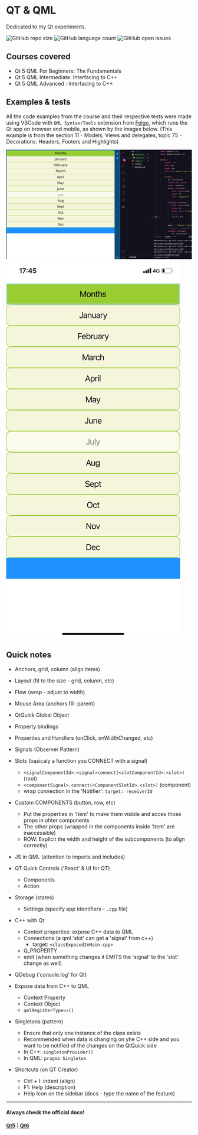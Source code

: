 # QT & QML
Dedicated to my Qt experiments.

![GitHub repo size](https://img.shields.io/github/repo-size/jvoliveirag/QT)
![GitHub language count](https://img.shields.io/github/languages/count/jvoliveirag/QT)
![GitHub open issues](https://img.shields.io/github/issues/jvoliveirag/QT)

 Courses covered
---
  - Qt 5 QML For Beginners: The Fundamentals
  - Qt 5 QML Intermediate: Interfacing to C++
  - Qt 5 QML Advanced : Interfacing to C++

 Examples & tests
---
  All the code examples from the course and their respective tests were made using VSCode with ``QML Syntax/Tools`` extension from <a href='https://www.bing.com/videos/riverview/relatedvideo?q=qt%20config%20in%20vscode&mid=6DC9A7FC9B5ED849A9F86DC9A7FC9B5ED849A9F8&ajaxhist=0'>Felgo</a>, which runs the Qt app on browser and mobile, as shown by the images below. (This example is from the section 11 - Models, Views and delegates, topic 75 - Decorations: Headers, Footers and Highlights)

  <img src="./images/qt-app-web.png">

  <img src="./images/qt-app-mobile.jpeg">

 Quick notes
---

- Anchors, grid, column (align items)
- Layout (fit to the size - grid, colunm, etc)
- Flow (wrap - adjust to width)

- Mouse Area (anchors.fill: parent)
- QtQuick Global Object
- Property bindings
- Properties and Handlers (onClick, onWidthChanged, etc)

- Signals (Observer Pattern)
- Slots (basicaly a function you CONNECT with a signal)

  - ``<signalComponentId>.<signal>connect(<slotComponentId>.<slot>)`` (root)
  - ``<componentSignal>.connect(<ComponentSlotId>.<slot>)`` (component)
  - wrap connection in the 'Notifier': ``target: receiverId``

- Custom COMPONENTS (button, row, etc)
  - Put the properties in 'Item' to make them visible and acces those props in ohter components 
  - The other props (wrapped in the components inside 'Item' are inaccessible)
  - ROW: Explicit the width and height of the subcomponents (to align correctly)

- JS in QML (attention to imports and includes)

- QT Quick Controls ('React' & UI for QT)
  - Components
  - Action

- Storage (states)
  - Settings (specify app identifiers - ``.cpp`` file)

- C++ with Qt
  - Context properties: expose C++ data to QML
  - Connections (a qml 'slot' can get a 'signal' from c++)
    - target: `<classExposedInMain.cpp>`
  - Q_PROPERTY
  - emit (when something changes it EMITS the 'signal' to the 'slot' change as well)

- QDebug ('console.log' for Qt)

- Expose data from C++ to QML
  - Context Property
  - Context Object
  - `qmlRegisterType<>()`

- Singletons (pattern)
  - Ensure that only one instance of the class exists
  - Recommended when data is changing on yhe C++ side and you want to be notified of the changes on the QtQuick side
  - In C++: `singletonProvider()`
  - In QML: `pragma Singleton`

- Shortcuts (on QT Creator)
  - Ctrl + I: indent (align)
  - F1: Help (description)
  - Help Icon on the sidebar (docs - type the name of the feature)

---

#### Always check the official docs!

<b><a href='https://doc.qt.io/qt-5'>Qt5</a></b> |
<b><a href='https://doc.qt.io/qt-6'>Qt6</a></b>
